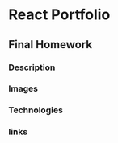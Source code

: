 # React Portfolio

## Final Homework

### Description


### Images 


### Technologies


### links

